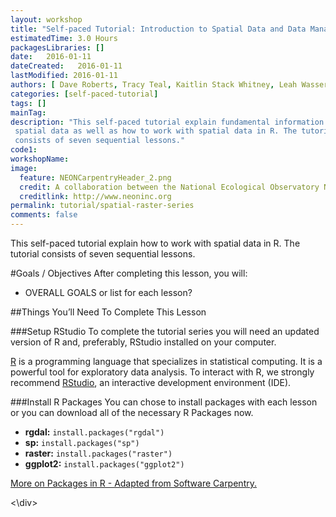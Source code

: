 ```yaml
---
layout: workshop
title: "Self-paced Tutorial: Introduction to Spatial Data and Data Management Series"
estimatedTime: 3.0 Hours
packagesLibraries: []
date:   2016-01-11
dateCreated:   2016-01-11
lastModified: 2016-01-11
authors: [ Dave Roberts, Tracy Teal, Kaitlin Stack Whitney, Leah Wasser, Megan A. Jones]
categories: [self-paced-tutorial]
tags: []
mainTag: 
description: "This self-paced tutorial explain fundamental information about
 spatial data as well as how to work with spatial data in R. The tutorial
 consists of seven sequential lessons." 
code1: 
workshopName: 
image:
  feature: NEONCarpentryHeader_2.png
  credit: A collaboration between the National Ecological Observatory Network (NEON) and Data Carpentry
  creditlink: http://www.neoninc.org
permalink: tutorial/spatial-raster-series
comments: false
---
```


This self-paced tutorial explain how to work with spatial data in R.  The tutorial consists of
 seven sequential lessons.


<div id="objectives" markdown="1">

#Goals / Objectives
After completing this lesson, you will:

 * OVERALL GOALS or list for each lesson? 


##Things You’ll Need To Complete This Lesson

###Setup RStudio
To complete the tutorial series you will need an updated version of R and,
 preferably, RStudio installed on your computer.

 <a href = "http://cran.r-project.org/">R</a> is a programming language
 that specializes in statistical computing. It is a powerful tool for
 exploratory data analysis. To interact with R, we strongly recommend 
<a href="http://www.rstudio.com/">RStudio</a>, an interactive development 
environment (IDE). 


###Install R Packages
You can chose to install packages with each lesson or you can download all 
of the necessary R Packages now. 

* **rgdal:** `install.packages("rgdal")`
* **sp:** `install.packages("sp")`
* **raster:** `install.packages("raster")`
* **ggplot2:** `install.packages("ggplot2")`

[More on Packages in R - Adapted from Software Carpentry.]({{site.baseurl}}R/Packages-In-R/)

<\div>


